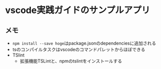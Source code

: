 # vscode実践ガイドのサンプルアプリ

## メモ

- `npm install --save hoge`はpackage.jsonのdependenciesに追加される
- tsのコンパイルタスクはvscodeのコマンドパレットからほぼできる
- TSlint
  - 拡張機能TSLintと、npmのtslintをインストールする

